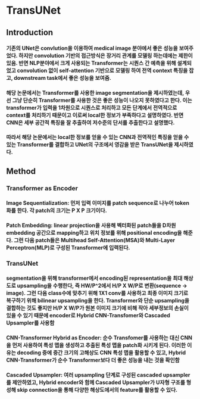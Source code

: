 # TransUNet

## Introduction
#### 기존의 UNet은 convlution을 이용하여 medical image 분야에서 좋은 성능을 보여주었다. 하지만 convolution 기반의 접근방식은 장거리 관계를 모델링 하는데에는 제한이 있음. 반면 NLP분야에서 크게 사용되는 Transformer는 시퀀스 간 예측을 위해 설계되었고 convolution 없이 self-attention 기반으로 모델링 하여 전역 context 특징을 잡고, downstream task에서 좋은 성능을 보여줌.
#### 해당 논문에서는 Transformer를 사용한 image segmentation을 제시하였는데, 우선 그냥 단순히 Transformer를 사용한 것은 좋은 성능이 나오지 못하였다고 한다. 이는 transformer가 입력을 1차원으로 시퀀스로 처리하고 모든 단계에서 전역적으로 context를 처리하기 때문이고 이로써 local한 정보가 부족하다고 설명하였다. 반면 CNN은 세부 공간적 특징을 잘 추출하여 저수준의 단서를 추출한다고 설명했다. 
#### 따라서 해당 논문에서는 local한 정보를 얻을 수 있는 CNN과 전역적인 특징을 얻을 수 있는 Transformer를 결합하고 UNet의 구조에서 영감을 받은 TransUNet을 제시하였다.

## Method
### Transformer as Encoder
#### Image Sequentialization: 먼저 입력 이미지를 patch sequence로 나누어 token화를 한다. 각 patch의 크기는 P X P 크기이다.
#### Patch Embedding: linear projection을 사용해 벡터화된 patch들을 D차원 embedding 공간으로 mapping하고 위치 정보를 위해 positional encoding을 해준다. 그런 다음 patch들은 Multihead Self-Attention(MSA)와 Multi-Layer Perceptron(MLP)로 구성된 Transformer에 입력된다.
### TransUNet
#### segmentation을 위해 transformer에서 encoding된 representation을 최대 해상도로 upsampling을 수행한다, 즉 HW/P^2에서 H/P X W/P로 변환(sequence -> image). 그런 다음 class수에 맞추기 위해 1X1 conv를 사용하고 최종 이미지 크기로 복구하기 위해 bilinear upsampling을 한다. Transformer와 단순 upsampling을 결합하는 것도 좋지만 H/P X W/P가 원본 이미지 크기에 비해 작아 세부정보의 손실이 있을 수 있기 때문에 encoder로 Hybrid CNN-Transfomer와 Cascaded Upsampler를 사용함
#### CNN-Transformer Hybrid as Encoder: 순수 Transfomer를 사용하는 대신 CNN을 먼저 사용하여 특성 맵을 생성하고 추출된 특성 맵을 patch화 시키게 된다. 이러한 이유는 decoding 중에 중간 크기의 고해상도 CNN 특성 맵을 활용할 수 있고, Hybrid CNN-Transformer가 순수 Transformer보다 더 좋은 성능을 내는 것을 확인함
#### Cascaded Upsampler: 여러 upsampling 단계로 구성된 cascaded upsampler를 제안하였고, Hybrid encoder와 함께 Cascaded Upsampler가 U자형 구조를 형성해 skip connection을 통해 다양한 해상도에서의 feature를 활용할 수 있다.